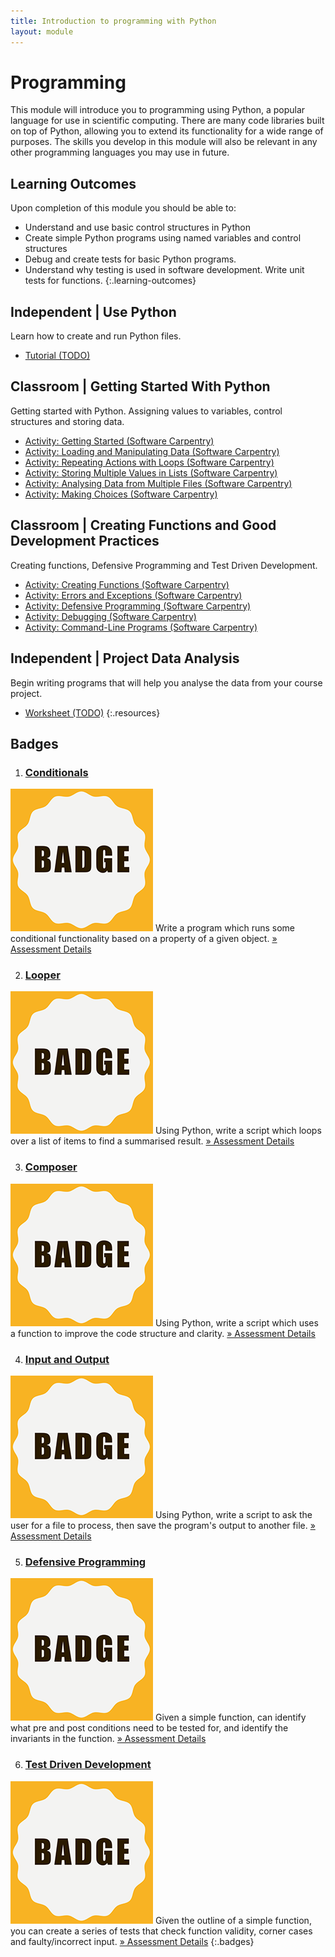 ```yaml
---
title: Introduction to programming with Python
layout: module
---
```



# Programming

This module will introduce you to programming using Python, a popular language for use in scientific computing. There are many code libraries built on top of Python, allowing you to extend its functionality for a wide range of purposes.  The skills you develop in this module will also be relevant in any other programming languages you may use in future.


## Learning Outcomes

Upon completion of this module you should be able to:

-  Understand and use basic control structures in Python
-  Create simple Python programs using named variables and control structures
-  Debug and create tests for basic Python programs.
- Understand why testing is used in software development. Write unit tests for functions.
{:.learning-outcomes}



## Independent | Use Python


Learn how to create and run Python files.

- [Tutorial (TODO)](#)






## Classroom | Getting Started With Python

Getting started with Python. Assigning values to variables, control structures and storing data.

- [Activity: Getting Started (Software Carpentry)](http://swcarpentry.github.io/python-novice-inflammation/)
- [Activity: Loading and Manipulating Data (Software Carpentry)](http://swcarpentry.github.io/python-novice-inflammation/01-numpy/)
- [Activity: Repeating Actions with Loops (Software Carpentry)](http://swcarpentry.github.io/python-novice-inflammation/02-loop/)
- [Activity: Storing Multiple Values in Lists (Software Carpentry)](http://swcarpentry.github.io/python-novice-inflammation/03-lists/)
- [Activity: Analysing Data from Multiple Files (Software Carpentry)](http://swcarpentry.github.io/python-novice-inflammation/04-files/)
- [Activity: Making Choices (Software Carpentry)](http://swcarpentry.github.io/python-novice-inflammation/05-cond/)








## Classroom | Creating Functions and Good Development Practices

Creating functions, Defensive Programming and Test Driven Development.

- [Activity: Creating Functions (Software Carpentry)](http://swcarpentry.github.io/python-novice-inflammation/06-func/)
- [Activity: Errors and Exceptions (Software Carpentry)](http://swcarpentry.github.io/python-novice-inflammation/07-errors/)
- [Activity: Defensive Programming (Software Carpentry)](http://swcarpentry.github.io/python-novice-inflammation/08-defensive/)
- [Activity: Debugging (Software Carpentry)](http://swcarpentry.github.io/python-novice-inflammation/09-debugging/)
- [Activity: Command-Line Programs (Software Carpentry)](http://swcarpentry.github.io/python-novice-inflammation/10-cmdline/)







## Independent | Project Data Analysis

Begin writing programs that will help you analyse the data from your course project. 

- [Worksheet (TODO)](#)
{:.resources}





## Badges

1. ### [Conditionals](badges/conditionals.html)
  ![Conditionals Badge](badges/images/conditionals.png)
  Write a program which runs some conditional functionality based on a property of a given object.
  [&raquo; Assessment Details](badges/conditionals.html)

2. ### [Looper](badges/looper.html)
  ![Lists Loops Badge](badges/images/looper.png)
  Using Python, write a script which loops over a list of items to find a summarised result.
  [&raquo; Assessment Details](badges/looper.html)

3. ### [Composer](badges/functions.html)
  ![Functions Badge](badges/images/composer.png)
  Using Python, write a script which uses a function to improve the code structure and clarity.
  [&raquo; Assessment Details](badges/functions.html)

4. ### [Input and Output](badges/input-output.html)
  ![Input Output Badge](badges/images/input-output.png)
  Using Python, write a script to ask the user for a file to process, then save the program's output to another file.
  [&raquo; Assessment Details](badges/input-output.html)

5. ### [Defensive Programming](badges/defender.html)
  ![Defender Badge](badges/images/defender.png)
  Given a simple function, can identify what pre and post conditions need to be tested for, and identify the invariants in the function. 
  [&raquo; Assessment Details](badges/defender.html)


6. ### [Test Driven Development](badges/tdd.html)
  ![TDD Badge](badges/images/tdd.png)
  Given the outline of a simple function, you can create a series of tests that check function validity, corner cases and faulty/incorrect input.
  [&raquo; Assessment Details](badges/tdd.html)
{:.badges}



